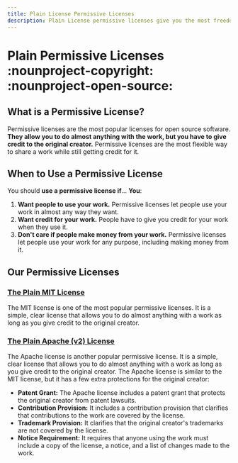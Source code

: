 ```yaml
---
title: Plain License Permissive Licenses
description: Plain License permissive licenses give you the most freedom to use a work. We provide simple, clear licenses that allows you to do almost anything with a work.
---
```


# Plain Permissive Licenses :nounproject-copyright: :nounproject-open-source:

## What is a Permissive License?

Permissive licenses are the most popular licenses for open source software. **They allow you to do almost anything with the work, but you have to give credit to the original creator.** Permissive licenses are the most flexible way to share a work while still getting credit for it.

## When to Use a Permissive License

You should **use a permissive license if**...
**You**:

1. **Want people to use your work.** Permissive licenses let people use your work in almost any way they want.
2. **Want credit for your work.** People have to give you credit for your work when they use it.
3. **Don't care if people make money from your work.** Permissive licenses let people use your work for any purpose, including making money from it.

## Our Permissive Licenses

### [The Plain MIT License](MIT.md)

The MIT license is one of the most popular permissive licenses. It is a simple, clear license that allows you to do almost anything with a work as long as you give credit to the original creator.

### [The Plain Apache (v2) License](Apachev2.md)

The Apache license is another popular permissive license. It is a simple, clear license that allows you to do almost anything with a work as long as you give credit to the original creator. The Apache license is similar to the MIT license, but it has a few extra protections for the original creator:

- **Patent Grant:** The Apache license includes a patent grant that protects the original creator from patent lawsuits.
- **Contribution Provision:** It includes a contribution provision that clarifies that contributions to the work are covered by the license.
- **Trademark Provision:** It clarifies that the original creator's trademarks are not covered by the license.
- **Notice Requirement:** It requires that anyone using the work must include a copy of the license, a notice, and a list of changes made to the work.

